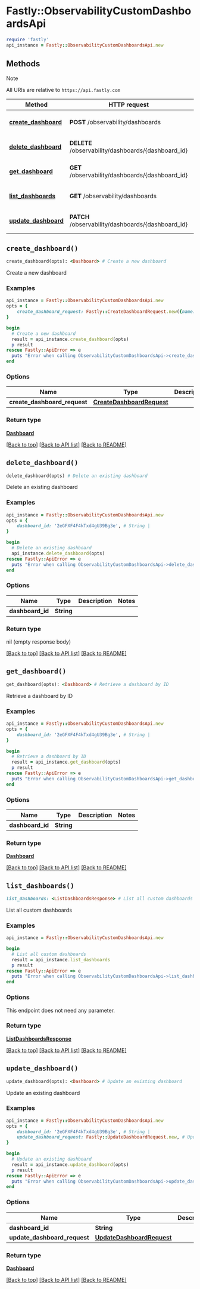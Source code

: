 # Fastly::ObservabilityCustomDashboardsApi


```ruby
require 'fastly'
api_instance = Fastly::ObservabilityCustomDashboardsApi.new
```

## Methods

> [!NOTE]
> All URIs are relative to `https://api.fastly.com`

Method | HTTP request | Description
------ | ------------ | -----------
[**create_dashboard**](ObservabilityCustomDashboardsApi.md#create_dashboard) | **POST** /observability/dashboards | Create a new dashboard
[**delete_dashboard**](ObservabilityCustomDashboardsApi.md#delete_dashboard) | **DELETE** /observability/dashboards/{dashboard_id} | Delete an existing dashboard
[**get_dashboard**](ObservabilityCustomDashboardsApi.md#get_dashboard) | **GET** /observability/dashboards/{dashboard_id} | Retrieve a dashboard by ID
[**list_dashboards**](ObservabilityCustomDashboardsApi.md#list_dashboards) | **GET** /observability/dashboards | List all custom dashboards
[**update_dashboard**](ObservabilityCustomDashboardsApi.md#update_dashboard) | **PATCH** /observability/dashboards/{dashboard_id} | Update an existing dashboard


## `create_dashboard()`

```ruby
create_dashboard(opts): <Dashboard> # Create a new dashboard
```

Create a new dashboard

### Examples

```ruby
api_instance = Fastly::ObservabilityCustomDashboardsApi.new
opts = {
    create_dashboard_request: Fastly::CreateDashboardRequest.new({name: 'name_example'}), # CreateDashboardRequest | 
}

begin
  # Create a new dashboard
  result = api_instance.create_dashboard(opts)
  p result
rescue Fastly::ApiError => e
  puts "Error when calling ObservabilityCustomDashboardsApi->create_dashboard: #{e}"
end
```

### Options

| Name | Type | Description | Notes |
| ---- | ---- | ----------- | ----- |
| **create_dashboard_request** | [**CreateDashboardRequest**](CreateDashboardRequest.md) |  | [optional] |

### Return type

[**Dashboard**](Dashboard.md)

[[Back to top]](#) [[Back to API list]](../../README.md#endpoints)
[[Back to README]](../../README.md)
## `delete_dashboard()`

```ruby
delete_dashboard(opts) # Delete an existing dashboard
```

Delete an existing dashboard

### Examples

```ruby
api_instance = Fastly::ObservabilityCustomDashboardsApi.new
opts = {
    dashboard_id: '2eGFXF4F4kTxd4gU39Bg3e', # String | 
}

begin
  # Delete an existing dashboard
  api_instance.delete_dashboard(opts)
rescue Fastly::ApiError => e
  puts "Error when calling ObservabilityCustomDashboardsApi->delete_dashboard: #{e}"
end
```

### Options

| Name | Type | Description | Notes |
| ---- | ---- | ----------- | ----- |
| **dashboard_id** | **String** |  |  |

### Return type

nil (empty response body)

[[Back to top]](#) [[Back to API list]](../../README.md#endpoints)
[[Back to README]](../../README.md)
## `get_dashboard()`

```ruby
get_dashboard(opts): <Dashboard> # Retrieve a dashboard by ID
```

Retrieve a dashboard by ID

### Examples

```ruby
api_instance = Fastly::ObservabilityCustomDashboardsApi.new
opts = {
    dashboard_id: '2eGFXF4F4kTxd4gU39Bg3e', # String | 
}

begin
  # Retrieve a dashboard by ID
  result = api_instance.get_dashboard(opts)
  p result
rescue Fastly::ApiError => e
  puts "Error when calling ObservabilityCustomDashboardsApi->get_dashboard: #{e}"
end
```

### Options

| Name | Type | Description | Notes |
| ---- | ---- | ----------- | ----- |
| **dashboard_id** | **String** |  |  |

### Return type

[**Dashboard**](Dashboard.md)

[[Back to top]](#) [[Back to API list]](../../README.md#endpoints)
[[Back to README]](../../README.md)
## `list_dashboards()`

```ruby
list_dashboards: <ListDashboardsResponse> # List all custom dashboards
```

List all custom dashboards

### Examples

```ruby
api_instance = Fastly::ObservabilityCustomDashboardsApi.new

begin
  # List all custom dashboards
  result = api_instance.list_dashboards
  p result
rescue Fastly::ApiError => e
  puts "Error when calling ObservabilityCustomDashboardsApi->list_dashboards: #{e}"
end
```

### Options

This endpoint does not need any parameter.

### Return type

[**ListDashboardsResponse**](ListDashboardsResponse.md)

[[Back to top]](#) [[Back to API list]](../../README.md#endpoints)
[[Back to README]](../../README.md)
## `update_dashboard()`

```ruby
update_dashboard(opts): <Dashboard> # Update an existing dashboard
```

Update an existing dashboard

### Examples

```ruby
api_instance = Fastly::ObservabilityCustomDashboardsApi.new
opts = {
    dashboard_id: '2eGFXF4F4kTxd4gU39Bg3e', # String | 
    update_dashboard_request: Fastly::UpdateDashboardRequest.new, # UpdateDashboardRequest | 
}

begin
  # Update an existing dashboard
  result = api_instance.update_dashboard(opts)
  p result
rescue Fastly::ApiError => e
  puts "Error when calling ObservabilityCustomDashboardsApi->update_dashboard: #{e}"
end
```

### Options

| Name | Type | Description | Notes |
| ---- | ---- | ----------- | ----- |
| **dashboard_id** | **String** |  |  |
| **update_dashboard_request** | [**UpdateDashboardRequest**](UpdateDashboardRequest.md) |  | [optional] |

### Return type

[**Dashboard**](Dashboard.md)

[[Back to top]](#) [[Back to API list]](../../README.md#endpoints)
[[Back to README]](../../README.md)
